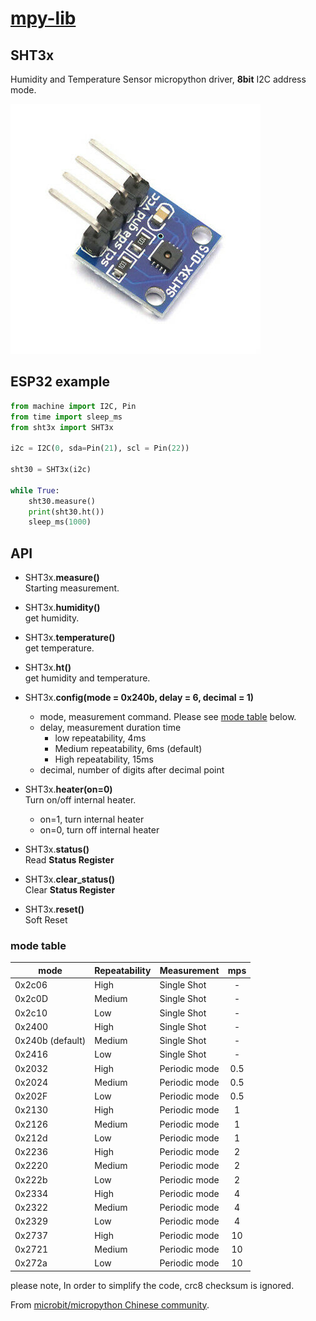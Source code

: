# [mpy-lib](https://github.com/micropython-Chinese-Community/mpy-lib)

## SHT3x 

Humidity and Temperature Sensor micropython driver, **8bit** I2C address mode.

![](sht30.jpg)


## ESP32 example

```python
from machine import I2C, Pin
from time import sleep_ms
from sht3x import SHT3x

i2c = I2C(0, sda=Pin(21), scl = Pin(22))

sht30 = SHT3x(i2c)

while True:
    sht30.measure()
    print(sht30.ht())
    sleep_ms(1000)
```

## API

- SHT3x.**measure()**  
Starting measurement.

- SHT3x.**humidity()**  
get humidity.

- SHT3x.**temperature()**  
get temperature.

- SHT3x.**ht()**  
get humidity and temperature.

- SHT3x.**config(mode = 0x240b, delay = 6, decimal = 1)**  
  - mode, measurement command. Please see [mode table](#mode) below.
  - delay, measurement duration time
    - low repeatability, 4ms
    - Medium repeatability, 6ms (default)
    - High repeatability, 15ms 
  - decimal, number of digits after decimal point

- SHT3x.**heater(on=0)**  
Turn on/off internal heater.
  - on=1, turn internal heater
  - on=0, turn off internal heater

- SHT3x.**status()**  
Read **Status Register**

- SHT3x.**clear_status()**  
Clear **Status Register**

- SHT3x.**reset()**  
Soft Reset

### <a name='mode'>mode table</a>
| mode | Repeatability | Measurement | mps |
|-|-|-|:-:|
| 0x2c06 | High | Single Shot| - |
| 0x2c0D | Medium | Single Shot | -|
| 0x2c10 |  Low | Single Shot | -|
| 0x2400 | High | Single Shot|- |
| 0x240b (default)| Medium | Single Shot |-|
| 0x2416 |  Low | Single Shot | -|
| 0x2032 | High | Periodic mode | 0.5|
| 0x2024 | Medium | Periodic mode | 0.5|
| 0x202F | Low | Periodic mode | 0.5|
| 0x2130 | High | Periodic mode | 1|
| 0x2126 | Medium | Periodic mode | 1|
| 0x212d | Low | Periodic mode | 1|
| 0x2236 | High | Periodic mode | 2|
| 0x2220 | Medium | Periodic mode | 2|
| 0x222b | Low | Periodic mode | 2|
| 0x2334 | High | Periodic mode | 4|
| 0x2322 | Medium | Periodic mode | 4|
| 0x2329 | Low | Periodic mode | 4|
| 0x2737 | High | Periodic mode | 10|
| 0x2721 | Medium | Periodic mode | 10|
| 0x272a | Low | Periodic mode | 10|  


please note, In order to simplify the code, crc8 checksum is ignored.

From [microbit/micropython Chinese community](https://www.micropython.org.cn).  
